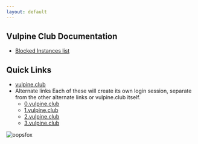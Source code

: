 ```yaml
---
layout: default
---
```


## Vulpine Club Documentation

- [Blocked Instances list](/blocklist)

## Quick Links

- [vulpine.club](https://vulpine.club/)
- Alternate links
  Each of these will create its own login session, separate from the other alternate links or vulpine.club itself.
  - [0.vulpine.club](https://0.vulpine.club/)
  - [1.vulpine.club](https://1.vulpine.club/)
  - [2.vulpine.club](https://2.vulpine.club/)
  - [3.vulpine.club](https://3.vulpine.club/)

![oopsfox](https://vulpine.club/oops.gif)
